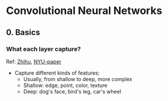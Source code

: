 # Convolutional Neural Networks

## 0. Basics

### What each layer capture?

Ref: [Zhihu](https://www.zhihu.com/question/47732823), [NYU-paper](https://cs.nyu.edu/~fergus/papers/zeilerECCV2014.pdf)

- Capture different kinds of features:
  - Usually, from shallow to deep, more complex
  - Shallow: edge, point, color, texture
  - Deep: dog's face, bird's leg, car's wheel


